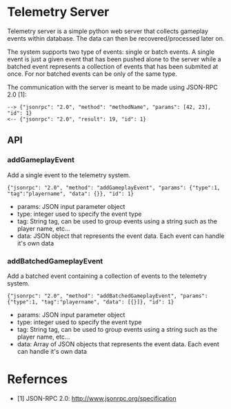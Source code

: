 # Telemetry Server

Telemetry server is a simple python web server that collects gameplay events within database. The data can then be recovered/processed later on.

The system supports two type of events: single or batch events. A single event is just a given event that has been pushed alone to the server while a batched event represents a collection of events that has been submited at once. For nor batched events can be only of the same type.

The communication with the server is meant to be made using JSON-RPC 2.0 [1]:

    --> {"jsonrpc": "2.0", "method": "methodName", "params": [42, 23], "id": 1}
    <-- {"jsonrpc": "2.0", "result": 19, "id": 1}

## API

### addGameplayEvent

Add a single event to the telemetry system.

    {"jsonrpc": "2.0", "method": "addGameplayEvent", "params": {"type":1, "tag":"playername", "data": {}}, "id": 1}

 * params: JSON input parameter object
 * type: integer used to specify the event type
 * tag: String tag, can be used to group events using a string such as the player name, etc...
 * data: JSON object that represents the event data. Each event can handle it's own data

### addBatchedGameplayEvent

Add a batched event containing a collection of events to the telemetry system.

    {"jsonrpc": "2.0", "method": "addBatchedGameplayEvent", "params": {"type":1, "tag":"playername", "data": [{}]}, "id": 1}

 * params: JSON input parameter object
 * type: integer used to specify the event type
 * tag: String tag, can be used to group events using a string such as the player name, etc...
 * data: Array of JSON objects that represents the event data. Each event can handle it's own data

# Refernces
 - [1] JSON-RPC 2.0: http://www.jsonrpc.org/specification

